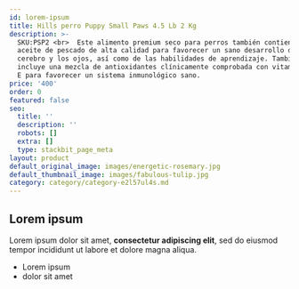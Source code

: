 ```yaml
---
id: lorem-ipsum
title: Hills perro Puppy Small Paws 4.5 Lb 2 Kg
description: >-
  SKU:PSP2 <br>  Este alimento premium seco para perros también contiene DHA de
  aceite de pescado de alta calidad para favorecer un sano desarrollo del
  cerebro y los ojos, así como de las habilidades de aprendizaje. También
  incluye una mezcla de antioxidantes clínicamente comprobada con vitaminas C y
  E para favorecer un sistema inmunológico sano. 
price: '400'
order: 0
featured: false
seo:
  title: ''
  description: ''
  robots: []
  extra: []
  type: stackbit_page_meta
layout: product
default_original_image: images/energetic-rosemary.jpg
default_thumbnail_image: images/fabulous-tulip.jpg
category: category/category-e2l57ul4s.md
---
```

## Lorem ipsum

Lorem ipsum dolor sit amet, **consectetur adipiscing elit**, sed do eiusmod tempor incididunt ut labore et dolore magna aliqua.

- Lorem ipsum
- dolor sit amet